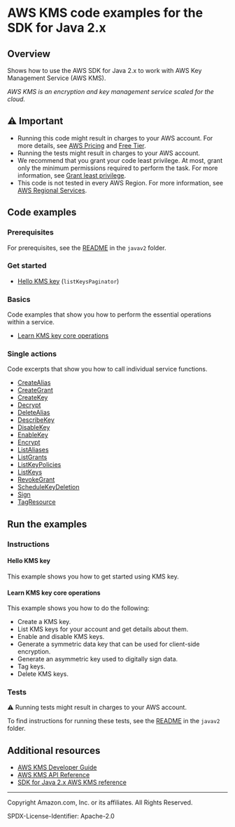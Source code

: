 # AWS KMS code examples for the SDK for Java 2.x

## Overview

Shows how to use the AWS SDK for Java 2.x to work with AWS Key Management Service (AWS KMS).

<!--custom.overview.start-->
<!--custom.overview.end-->

_AWS KMS is an encryption and key management service scaled for the cloud._

## ⚠ Important

* Running this code might result in charges to your AWS account. For more details, see [AWS Pricing](https://aws.amazon.com/pricing/) and [Free Tier](https://aws.amazon.com/free/).
* Running the tests might result in charges to your AWS account.
* We recommend that you grant your code least privilege. At most, grant only the minimum permissions required to perform the task. For more information, see [Grant least privilege](https://docs.aws.amazon.com/IAM/latest/UserGuide/best-practices.html#grant-least-privilege).
* This code is not tested in every AWS Region. For more information, see [AWS Regional Services](https://aws.amazon.com/about-aws/global-infrastructure/regional-product-services).

<!--custom.important.start-->
<!--custom.important.end-->

## Code examples

### Prerequisites

For prerequisites, see the [README](../../README.md#Prerequisites) in the `javav2` folder.


<!--custom.prerequisites.start-->
<!--custom.prerequisites.end-->

### Get started

- [Hello KMS key](src/main/java/com/example/kms/HelloKMS.java#L6) (`listKeysPaginator`)


### Basics

Code examples that show you how to perform the essential operations within a service.

- [Learn KMS key core operations](src/main/java/com/example/kms/scenario/KMSScenario.java)


### Single actions

Code excerpts that show you how to call individual service functions.

- [CreateAlias](src/main/java/com/example/kms/scenario/KMSActions.java#L220)
- [CreateGrant](src/main/java/com/example/kms/scenario/KMSActions.java#L312)
- [CreateKey](src/main/java/com/example/kms/scenario/KMSActions.java#L111)
- [Decrypt](src/main/java/com/example/kms/scenario/KMSActions.java#L422)
- [DeleteAlias](src/main/java/com/example/kms/scenario/KMSActions.java#L609)
- [DescribeKey](src/main/java/com/example/kms/scenario/KMSActions.java#L134)
- [DisableKey](src/main/java/com/example/kms/scenario/KMSActions.java#L631)
- [EnableKey](src/main/java/com/example/kms/scenario/KMSActions.java#L164)
- [Encrypt](src/main/java/com/example/kms/scenario/KMSActions.java#L193)
- [ListAliases](src/main/java/com/example/kms/scenario/KMSActions.java#L253)
- [ListGrants](src/main/java/com/example/kms/scenario/KMSActions.java#L352)
- [ListKeyPolicies](src/main/java/com/example/kms/scenario/KMSActions.java#L495)
- [ListKeys](src/main/java/com/example/kms/HelloKMS.java#L6)
- [RevokeGrant](src/main/java/com/example/kms/scenario/KMSActions.java#L384)
- [ScheduleKeyDeletion](src/main/java/com/example/kms/scenario/KMSActions.java#L653)
- [Sign](src/main/java/com/example/kms/scenario/KMSActions.java#L521)
- [TagResource](src/main/java/com/example/kms/scenario/KMSActions.java#L581)


<!--custom.examples.start-->
<!--custom.examples.end-->

## Run the examples

### Instructions


<!--custom.instructions.start-->
<!--custom.instructions.end-->

#### Hello KMS key

This example shows you how to get started using KMS key.


#### Learn KMS key core operations

This example shows you how to do the following:

- Create a KMS key.
- List KMS keys for your account and get details about them.
- Enable and disable KMS keys.
- Generate a symmetric data key that can be used for client-side encryption.
- Generate an asymmetric key used to digitally sign data.
- Tag keys.
- Delete KMS keys.

<!--custom.basic_prereqs.kms_Scenario_Basics.start-->
<!--custom.basic_prereqs.kms_Scenario_Basics.end-->


<!--custom.basics.kms_Scenario_Basics.start-->
<!--custom.basics.kms_Scenario_Basics.end-->


### Tests

⚠ Running tests might result in charges to your AWS account.


To find instructions for running these tests, see the [README](../../README.md#Tests)
in the `javav2` folder.



<!--custom.tests.start-->
<!--custom.tests.end-->

## Additional resources

- [AWS KMS Developer Guide](https://docs.aws.amazon.com/kms/latest/developerguide/overview.html)
- [AWS KMS API Reference](https://docs.aws.amazon.com/kms/latest/APIReference/Welcome.html)
- [SDK for Java 2.x AWS KMS reference](https://sdk.amazonaws.com/java/api/latest/software/amazon/awssdk/services/kms/package-summary.html)

<!--custom.resources.start-->
<!--custom.resources.end-->

---

Copyright Amazon.com, Inc. or its affiliates. All Rights Reserved.

SPDX-License-Identifier: Apache-2.0